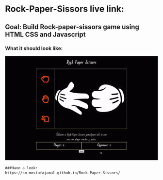 # Rock-Paper-Sissors live link:

## Goal: Build Rock-paper-sissors game using HTML CSS and Javascript

### What it should look like:
<img src="https://github.com/sm-mostafajamal/sm-mostafajamal/blob/main/images/gifs/Rockpaper.gif" />

```
###Have a look:
https://sm-mostafajamal.github.io/Rock-Paper-Sissors/
